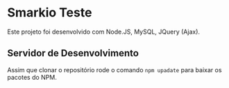 # Smarkio Teste 

Este projeto foi desenvolvido com Node.JS, MySQL, JQuery (Ajax).

## Servidor de Desenvolvimento

Assim que clonar o repositório rode o comando `npm upadate` para baixar os pacotes do NPM. 